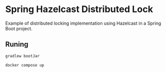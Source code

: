 # Spring Hazelcast Distributed Lock

Example of distributed locking implementation using Hazelcast in a Spring Boot project.

## Runing

```java
gradlew bootJar

docker compose up
```
